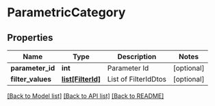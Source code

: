 # ParametricCategory

## Properties
Name | Type | Description | Notes
------------ | ------------- | ------------- | -------------
**parameter_id** | **int** | Parameter Id | [optional] 
**filter_values** | [**list[FilterId]**](FilterId.md) | List of FilterIdDtos | [optional] 

[[Back to Model list]](../README.md#documentation-for-models) [[Back to API list]](../README.md#documentation-for-api-endpoints) [[Back to README]](../README.md)


